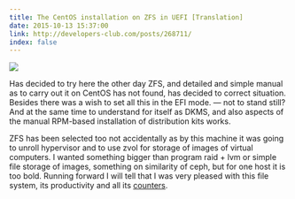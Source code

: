 ```yaml
---
title: The CentOS installation on ZFS in UEFI [Translation]
date: 2015-10-13 15:37:00
link: http://developers-club.com/posts/268711/
index: false
---
```


![](https://habrastorage.org/files/fcc/619/ae4/fcc619ae4bb7418980f542ed02978583.png)

Has decided to try here the other day ZFS, and detailed and simple manual as to carry out it on CentOS has not found, has decided to correct situation. Besides there was a wish to set all this in the EFI mode. — not to stand still? And at the same time to understand for itself as DKMS, and also aspects of the manual RPM-based installation of distribution kits works.

ZFS has been selected too not accidentally as by this machine it was going to unroll hypervisor and to use zvol for storage of images of virtual computers. I wanted something bigger than program raid + lvm or simple file storage of images, something on similarity of ceph, but for one host it is too bold. Running forward I will tell that I was very pleased with this file system, its productivity and all its [counters](http://xgu.ru/wiki/ZFS#.D0.A2.D0.B5.D1.85.D0.BD.D0.B8.D1.87.D0.B5.D1.81.D0.BA.D0.B8.D0.B5_.D0.B2.D0.BE.D0.B7.D0.BC.D0.BE.D0.B6.D0.BD.D0.BE.D1.81.D1.82.D0.B8_ZFS).
<!-- more -->

